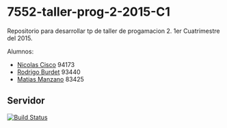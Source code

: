 # 7552-taller-prog-2-2015-C1
Repositorio para desarrollar tp de taller de progamacion 2. 1er Cuatrimestre del 2015.

Alumnos:
* [Nicolas Cisco](https://github.com/NickCis/) 94173
* [Rodrigo Burdet](https://github.com/rburdet) 93440
* [Matias Manzano](https://github.com/MatSebMan) 83425


## Servidor
[![Build Status](https://travis-ci.org/NickCis/7552-taller-prog-2-2015-C1.svg?branch=master)](https://travis-ci.org/NickCis/7552-taller-prog-2-2015-C1)
